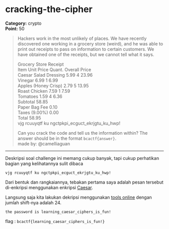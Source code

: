 # cracking-the-cipher
**Category:** crypto <br>
**Point:** 50

> Hackers work in the most unlikely of places. We have recently discovered one working in a grocery store (weird), and he was able to print out receipts to pass on information to certain customers. We have obtained one of the receipts, but we cannot tell what it says.
> 
> Grocery Store Receipt<br>
> Item	Unit Price	Quant.	Overall Price<br>
> Caesar Salad Dressing	5.99	4	23.96<br>
> Vinegar	6.99	1	6.99<br>
> Apples (Honey Crisp)	2.79	5	13.95<br>
> Roast Chicken	7.59	1	7.59<br>
> Tomatoes	1.59	4	6.36<br>
> Subtotal	58.85<br>
> Paper Bag Fee	0.10<br>
> Taxes (9.00%)	0.00<br>
> Total	58.95<br>
> vjg rcuuyqtf ku ngctpkpi_ecguct_ekrjgtu_ku_hwp!
> 
> Can you crack the code and tell us the information within? The answer should be in the format `bcactf{answer}`.<br>
> made by: @camelliaguan

---

Deskripsi soal challenge ini memang cukup banyak, tapi cukup perhatikan bagian yang kelihatannya sulit dibaca

```
vjg rcuuyqtf ku ngctpkpi_ecguct_ekrjgtu_ku_hwp!
```

Dari bentuk dan rangkaiannya, tebakan pertama saya adalah pesan tersebut di-enkripsi menggunakan enkripsi [Caesar](https://en.wikipedia.org/wiki/Caesar_cipher).

Langsung saja kita lakukan dekripsi menggunakan [tools online](https://cryptii.com/pipes/caesar-cipher) dengan jumlah shift-nya adalah 24.

```
the password is learning_caesar_ciphers_is_fun!
```

flag : `bcactf{learning_caesar_ciphers_is_fun!}`